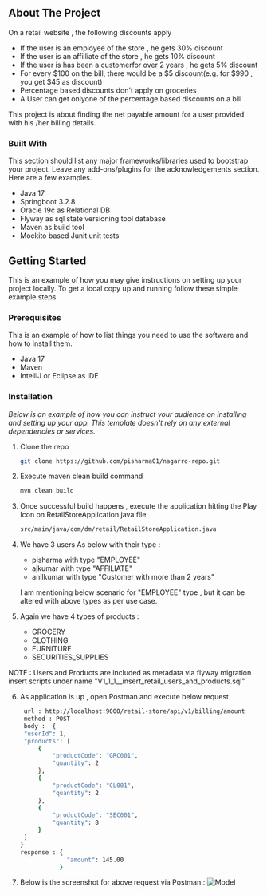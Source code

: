 <!-- ABOUT THE PROJECT -->
## About The Project

On a retail website , the following discounts apply

* If the user is an employee of the store , he gets 30% discount 
* If the user is an affilliate of the store , he gets 10% discount
* If the user is has been a customerfor over 2 years , he gets 5% discount
* For every $100 on the bill, there would be a $5 discount(e.g. for $990 ,
   you get $45 as discount)
* Percentage based discounts don't apply on groceries
* A User can get onlyone of the percentage based discounts on a bill

  


This project is about finding the net payable amount for a user provided with his
/her billing details.

### Built With

This section should list any major frameworks/libraries used to bootstrap your project. Leave any add-ons/plugins for the acknowledgements section. Here are a few examples.

* Java 17
* Springboot 3.2.8
* Oracle 19c as Relational DB
* Flyway as sql state versioning tool database
* Maven as build tool
* Mockito based Junit unit tests



<!-- GETTING STARTED -->
## Getting Started

This is an example of how you may give instructions on setting up your project locally.
To get a local copy up and running follow these simple example steps.

### Prerequisites

This is an example of how to list things you need to use the software and how to install them.
* Java 17
* Maven
* IntelliJ or Eclipse as IDE  

### Installation

_Below is an example of how you can instruct your audience on installing and setting up your app. This template doesn't rely on any external dependencies or services._

1. Clone the repo
   ```sh
   git clone https://github.com/pisharma01/nagarro-repo.git
   ```
2. Execute maven clean build command
   ```sh
   mvn clean build
   ```
  
3. Once successful build happens , execute the application hitting
   the Play Icon on RetailStoreApplication.java file
   ```sh
   src/main/java/com/dm/retail/RetailStoreApplication.java
   ```
4. We have 3 users As below with their type :
     * pisharma with type "EMPLOYEE"
     * ajkumar with type "AFFILIATE"
     * anilkumar with type "Customer with more than 2 years"

    I am mentioning below scenario for "EMPLOYEE" type , but it can
   be altered with above types as per use case.

5. Again we have 4 types of products :
    * GROCERY
    * CLOTHING
    * FURNITURE
    * SECURITIES_SUPPLIES

  NOTE : Users and Products are included as metadata via flyway migration
         insert scripts under name "V1_1_1__insert_retail_users_and_products.sql"
      
6. As application is up , open Postman and execute below request

   ```sh
    url : http://localhost:9000/retail-store/api/v1/billing/amount
    method : POST
    body :  {
    "userId": 1,
    "products": [
        {
            "productCode": "GRC001",
            "quantity": 2
        },
        {
            "productCode": "CL001",
            "quantity": 2
        },
        {
            "productCode": "SEC001",
            "quantity": 8
        }
    ]
   }
   response : {
                "amount": 145.00
              } 

7. Below is the screenshot for above request via Postman :
  ![Model](https://github.com/pisharma01/nagarro-repo/blob/5c0ed4ea7608be16d2b3be34af426dd5c61c8924/dm-assignment/retail/src/main/resources/execution_as_employee_type.png)
